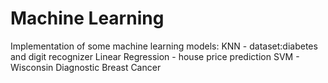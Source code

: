 # Machine Learning
Implementation of some machine learning models:
KNN - dataset:diabetes and digit recognizer
Linear Regression - house price prediction
SVM - Wisconsin Diagnostic Breast Cancer 